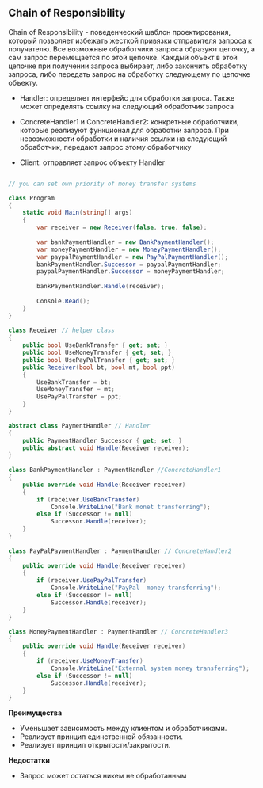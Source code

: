 ## Chain of Responsibility

Chain of Responsibility - поведенческий шаблон проектирования, который позволяет избежать жесткой привязки отправителя запроса к получателю. Все возможные обработчики запроса образуют цепочку, а сам запрос перемещается по этой цепочке. Каждый объект в этой цепочке при получении запроса выбирает, либо закончить обработку запроса, либо передать запрос на обработку следующему по цепочке объекту.

- Handler: определяет интерфейс для обработки запроса. Также может определять ссылку на следующий обработчик запроса

- ConcreteHandler1 и ConcreteHandler2: конкретные обработчики, которые реализуют функционал для обработки запроса. При невозможности обработки и наличия ссылки на следующий обработчик, передают запрос этому обработчику

- Client: отправляет запрос объекту Handler

```csharp

// you can set own priority of money transfer systems

class Program
{
    static void Main(string[] args)
    {
        var receiver = new Receiver(false, true, false);
         
        var bankPaymentHandler = new BankPaymentHandler();
        var moneyPaymentHandler = new MoneyPaymentHandler();
        var paypalPaymentHandler = new PayPalPaymentHandler();
        bankPaymentHandler.Successor = paypalPaymentHandler;
        paypalPaymentHandler.Successor = moneyPaymentHandler;
 
        bankPaymentHandler.Handle(receiver);
 
        Console.Read();
    }
}
 
class Receiver // helper class
{
    public bool UseBankTransfer { get; set; }
    public bool UseMoneyTransfer { get; set; }
    public bool UsePayPalTransfer { get; set; }
    public Receiver(bool bt, bool mt, bool ppt)
    {
        UseBankTransfer = bt;
        UseMoneyTransfer = mt;
        UsePayPalTransfer = ppt;
    }
}

abstract class PaymentHandler // Handler
{
    public PaymentHandler Successor { get; set; }
    public abstract void Handle(Receiver receiver);
}
 
class BankPaymentHandler : PaymentHandler //ConcreteHandler1
{
    public override void Handle(Receiver receiver)
    {
        if (receiver.UseBankTransfer)
            Console.WriteLine("Bank monet transferring");
        else if (Successor != null)
            Successor.Handle(receiver);
    }
}
 
class PayPalPaymentHandler : PaymentHandler // ConcreteHandler2
{
    public override void Handle(Receiver receiver)
    {
        if (receiver.UsePayPalTransfer)
            Console.WriteLine("PayPal  money transferring");
        else if (Successor != null)
            Successor.Handle(receiver);
    }
}

class MoneyPaymentHandler : PaymentHandler // ConcreteHandler3
{
    public override void Handle(Receiver receiver)
    {
        if (receiver.UseMoneyTransfer)
            Console.WriteLine("External system money transferring");
        else if (Successor != null)
            Successor.Handle(receiver);
    }
}
```

**Преимущества**
- Уменьшает зависимость между клиентом и обработчиками.
- Реализует принцип единственной обязанности.
- Реализует принцип открытости/закрытости.

**Недостатки**
- Запрос может остаться никем не обработанным